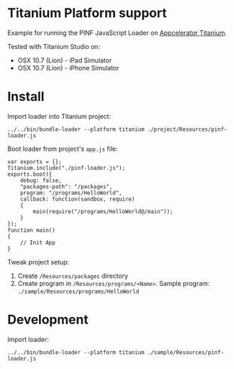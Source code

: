 Titanium Platform support
=========================

Example for running the PINF JavaScript Loader on [Appcelerator Titanium](http://www.appcelerator.com/).

Tested with Titanium Studio on:

  * OSX 10.7 (Lion) - iPad Simulator
  * OSX 10.7 (Lion) - iPhone Simulator


Install
=======
    
Import loader into Titanium project:

    ../../bin/bundle-loader --platform titanium ./project/Resources/pinf-loader.js

Boot loader from project's `app.js` file:
    
    var exports = {};
    Titanium.include("./pinf-loader.js");
    exports.boot({
        debug: false,
        "packages-path": "/packages",
        program: "/programs/HelloWorld",
        callback: function(sandbox, require)
        {
            main(require("/programs/HelloWorld@/main"));
        }
    });
    function main()
    {
        // Init App
    }

Tweak project setup:

  1. Create `/Resources/packages` directory
  2. Create program in `/Resources/programs/<Name>`. Sample program: `./sample/Resources/programs/HelloWorld`


Development
===========

Import loader:

    ../../bin/bundle-loader --platform titanium ./sample/Resources/pinf-loader.js
